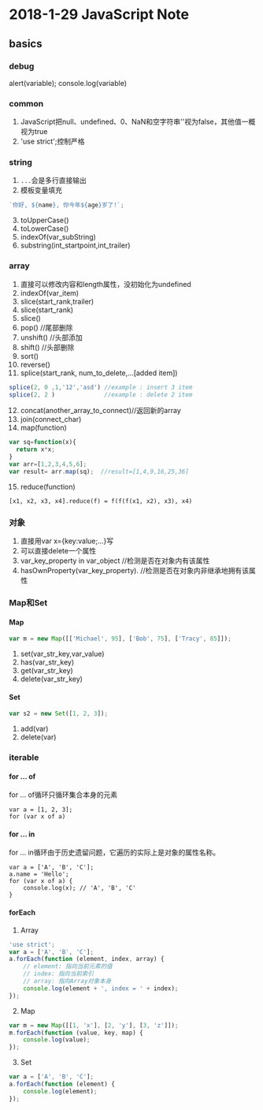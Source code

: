 # 2018-1-29 JavaScript Note

## basics
### debug
alert(variable);
console.log(variable)
### common
1. JavaScript把null、undefined、0、NaN和空字符串''视为false，其他值一概视为true
2. 'use strict';控制严格
### string
1. `...`会是多行直接输出
2. 模板变量填充
```JavaScript
`你好, ${name}, 你今年${age}岁了!`;
```
3. toUpperCase()
4. toLowerCase()
5. indexOf(var_subString)
6. substring(int_startpoint,int_trailer)
### array
1. 直接可以修改内容和length属性，没初始化为undefined
2. indexOf(var_item)
3. slice(start_rank,trailer)
4. slice(start_rank)
5. slice()
6. pop() //尾部删除
7. unshift() //头部添加
8. shift()  //头部删除
9. sort()
10.  reverse()
11. splice(start_rank, num_to_delete,...[added item])
```JavaScript
splice(2, 0 ,1,'12','asd') //example : insert 3 item
splice(2, 2 )              //example : delete 2 item
```
12. concat(another_array_to_connect)//返回新的array
13. join(connect_char)
14. map(function)
```JavaScript
var sq=function(x){
  return x*x;
}
var arr=[1,2,3,4,5,6];
var result= arr.map(sq);  //result=[1,4,9,16,25,36]
```
15. reduce(function)
```
[x1, x2, x3, x4].reduce(f) = f(f(f(x1, x2), x3), x4)
```
### 对象
1. 直接用var x={key:value;...}写
2. 可以直接delete一个属性
3. var_key_property in var_object //检测是否在对象内有该属性
4. hasOwnProperty(var_key_property). //检测是否在对象内非继承地拥有该属性
### Map和Set
#### Map
```JavaScript
var m = new Map([['Michael', 95], ['Bob', 75], ['Tracy', 85]]);
```
1. set(var_str_key,var_value)
2. has(var_str_key)
3. get(var_str_key)
4. delete(var_str_key)
#### Set
```JavaScript
var s2 = new Set([1, 2, 3]);
```
1. add(var)
2. delete(var)
### iterable
#### for ... of
for ... of循环只循环集合本身的元素
```
var a = [1, 2, 3];
for (var x of a)
```
#### for ... in
for ... in循环由于历史遗留问题，它遍历的实际上是对象的属性名称。
```
var a = ['A', 'B', 'C'];
a.name = 'Hello';
for (var x of a) {
    console.log(x); // 'A', 'B', 'C'
}
```
#### forEach
1. Array
```JavaScript
'use strict';
var a = ['A', 'B', 'C'];
a.forEach(function (element, index, array) {
    // element: 指向当前元素的值
    // index: 指向当前索引
    // array: 指向Array对象本身
    console.log(element + ', index = ' + index);
});
```
2. Map
```JavaScript
var m = new Map([[1, 'x'], [2, 'y'], [3, 'z']]);
m.forEach(function (value, key, map) {
    console.log(value);
});
```
3. Set
```JavaScript
var a = ['A', 'B', 'C'];
a.forEach(function (element) {
    console.log(element);
});
```
